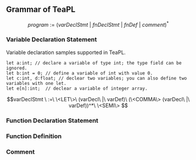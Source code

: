 ## Grammar of TeaPL

$$program \ :=\ (varDeclStmt\ |\ fnDeclStmt\ |\ fnDef\ |\ comment)^*$$

### Variable Declaration Statement

Variable declaration samples supported in TeaPL.
```
let a:int; // declare a variable of type int; the type field can be ignored.
let b:int = 0; // define a variable of int with value 0.
let c:int, d:float; // declear two variables; you can also define two variables with one let.
let e[n]:int;  // declear a variable of integer array.
```

$$varDeclStmt \ :=\ \<LET\>\ (varDecl\ |\ varDef)\ (\<COMMA\> (varDecl\ |\ varDef))^*\ \<SEMI\> $$

### Function Declaration Statement

### Function Definition

### Comment
